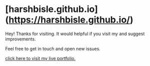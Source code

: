 # [harshbisle.github.io] (https://harshbisle.github.io/)

Hey! Thanks for visiting. It would helpful if you visit my and suggest improvements.

Feel free to get in touch and open new issues.


 [click here to visit my live portfolio.](https://harshbisle.github.io/) 
